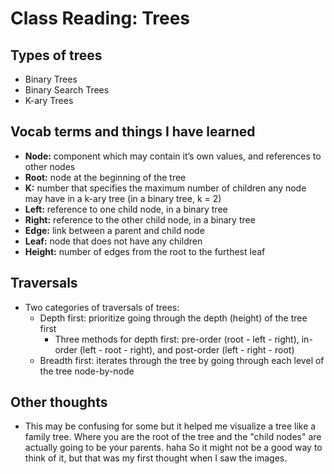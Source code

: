 # Class Reading: Trees

## Types of trees

- Binary Trees
- Binary Search Trees
- K-ary Trees

## Vocab terms and things I have learned

- **Node:** component which may contain it’s own values, and references to other nodes
- **Root:** node at the beginning of the tree
- **K:** number that specifies the maximum number of children any node may have in a k-ary tree (in a binary tree, k = 2)
- **Left:** reference to one child node, in a binary tree
- **Right:** reference to the other child node, in a binary tree
- **Edge:** link between a parent and child node
- **Leaf:** node that does not have any children
- **Height:** number of edges from the root to the furthest leaf

## Traversals

- Two categories of traversals of trees:
  - Depth first: prioritize going through the depth (height) of the tree first
    - Three methods for depth first: pre-order (root - left - right), in-order (left - root - right), and post-order (left - right - root)
  - Breadth first: iterates through the tree by going through each level of the tree node-by-node

## Other thoughts

- This may be confusing for some but it helped me visualize a tree like a family tree. Where you are the root of the tree and the "child nodes" are actually going to be your parents. haha So it might not be a good way to think of it, but that was my first thought when I saw the images.
